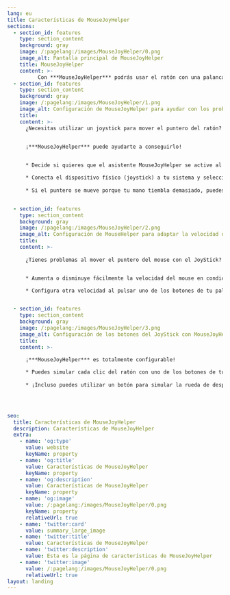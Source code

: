 ```yaml
---
lang: eu
title: Características de MouseJoyHelper
sections:
  - section_id: features
    type: section_content
    background: gray
    image: /:pagelang:/images/MouseJoyHelper/0.png
    image_alt: Pantalla principal de MouseJoyHelper
    title: MouseJoyHelper
    content: >-
          Con ***MouseJoyHelper*** podrás usar el ratón con una palanca de juego (JoyStick)
  - section_id: features
    type: section_content
    background: gray
    image: /:pagelang:/images/MouseJoyHelper/1.png
    image_alt: Configuración de MouseJoyHelper para ayudar con los problemas de movilidad del mouse utilizando un joystick
    title:  
    content: >-
      ¿Necesitas utilizar un joystick para mover el puntero del ratón?


      ¡***MouseJoyHelper*** puede ayudarte a conseguirlo!
    

      * Decide si quieres que el asistente MouseJoyHelper se active al arrancar MouseHelper

      * Conecta el dispositivo físico (joystick) a tu sistema y selecciónalo para que MouseJoyHelper lo pueda utilizar.
      
      * Si el puntero se mueve porque tu mano tiembla demasiado, puedes modificar su sensibilidad para adaptarla a tus necesidades.


  - section_id: features
    type: section_content
    background: gray
    image: /:pagelang:/images/MouseJoyHelper/2.png
    image_alt: Configuración de MouseHelper para adaptar la velocidad del puntero del ratón
    title:  
    content: >-
      
      ¿Tienes problemas al mover el puntero del mouse con el JoyStick?


      * Aumenta o disminuye fácilmente la velocidad del mouse en condiciones normales.

      * Configura otra velocidad al pulsar uno de los botones de tu palanca de juego (JoyStick) para que funcione como un acelerador o un freno


  - section_id: features
    type: section_content
    background: gray
    image: /:pagelang:/images/MouseJoyHelper/3.png
    image_alt: Configuración de los botones del JoyStick con MouseJoyHelper
    title:  
    content: >-
      
      ¡***MouseJoyHelper*** es totalmente configurable!

      * Puedes simular cada clic del ratón con uno de los botones de tu JoyStick
      
      * ¡Incluso puedes utilizar un botón para simular la rueda de desplazamiento del ratón!



      
seo:
  title: Características de MouseJoyHelper
  description: Características de MouseJoyHelper
  extra:
    - name: 'og:type'
      value: website
      keyName: property
    - name: 'og:title'
      value: Características de MouseJoyHelper
      keyName: property
    - name: 'og:description'
      value: Características de MouseJoyHelper
      keyName: property
    - name: 'og:image'
      value: /:pagelang:/images/MouseJoyHelper/0.png
      keyName: property
      relativeUrl: true
    - name: 'twitter:card'
      value: summary_large_image
    - name: 'twitter:title'
      value: Características de MouseJoyHelper
    - name: 'twitter:description'
      value: Esta es la página de características de MouseJoyHelper
    - name: 'twitter:image'
      value: /:pagelang:/images/MouseJoyHelper/0.png
      relativeUrl: true
layout: landing
---
```

